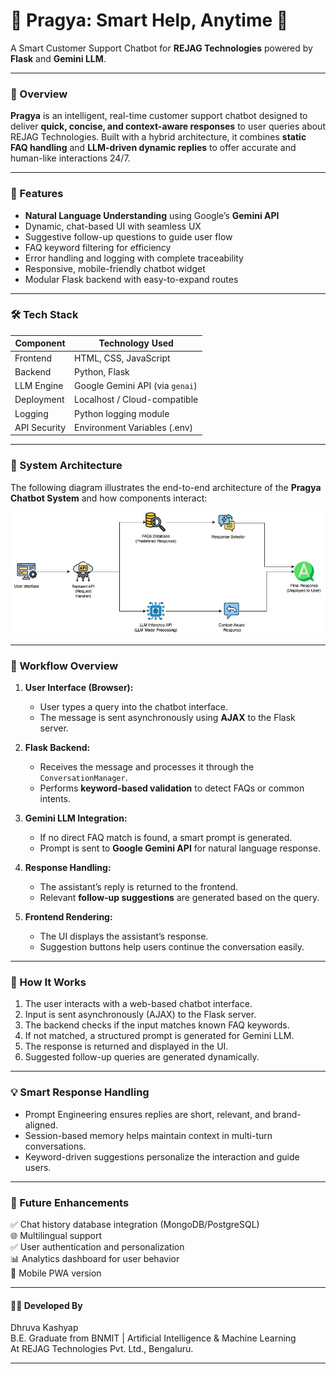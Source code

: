 #  🤖 Pragya: Smart Help, Anytime 💬  
A Smart Customer Support Chatbot for **REJAG Technologies** powered by **Flask** and **Gemini LLM**.

---

### 🧠 Overview

**Pragya** is an intelligent, real-time customer support chatbot designed to deliver **quick, concise, and context-aware responses** to user queries about REJAG Technologies. Built with a hybrid architecture, it combines **static FAQ handling** and **LLM-driven dynamic replies** to offer accurate and human-like interactions 24/7.

---

### 🚀 Features

- **Natural Language Understanding** using Google’s **Gemini API**
- Dynamic, chat-based UI with seamless UX
- Suggestive follow-up questions to guide user flow
- FAQ keyword filtering for efficiency
- Error handling and logging with complete traceability
- Responsive, mobile-friendly chatbot widget
- Modular Flask backend with easy-to-expand routes

---

### 🛠️ Tech Stack

| Component     | Technology Used               |
|---------------|-------------------------------|
| Frontend      | HTML, CSS, JavaScript         |
| Backend       | Python, Flask                 |
| LLM Engine    | Google Gemini API (via `genai`)   |
| Deployment    | Localhost / Cloud-compatible  |
| Logging       | Python logging module         |
| API Security  | Environment Variables (.env)  |

---

### 🧱 System Architecture

The following diagram illustrates the end-to-end architecture of the **Pragya Chatbot System** and how components interact:

![System Architecture Diagram](https://github.com/dhruvakashyap73/Pragya-Chatbot/blob/main/Photos/SystemArchitecture.jpg)


---

### 🔄 Workflow Overview

1. **User Interface (Browser):**
   - User types a query into the chatbot interface.
   - The message is sent asynchronously using **AJAX** to the Flask server.

2. **Flask Backend:**
   - Receives the message and processes it through the `ConversationManager`.
   - Performs **keyword-based validation** to detect FAQs or common intents.

3. **Gemini LLM Integration:**
   - If no direct FAQ match is found, a smart prompt is generated.
   - Prompt is sent to **Google Gemini API** for natural language response.

4. **Response Handling:**
   - The assistant’s reply is returned to the frontend.
   - Relevant **follow-up suggestions** are generated based on the query.

5. **Frontend Rendering:**
   - The UI displays the assistant’s response.
   - Suggestion buttons help users continue the conversation easily.

---

### 🧠 How It Works

1. The user interacts with a web-based chatbot interface.
2. Input is sent asynchronously (AJAX) to the Flask server.
3. The backend checks if the input matches known FAQ keywords.
4. If not matched, a structured prompt is generated for Gemini LLM.
5. The response is returned and displayed in the UI.
6. Suggested follow-up queries are generated dynamically.

---

### 💡 Smart Response Handling

- Prompt Engineering ensures replies are short, relevant, and brand-aligned.
- Session-based memory helps maintain context in multi-turn conversations.
- Keyword-driven suggestions personalize the interaction and guide users.

---

### 🎯 Future Enhancements

✅ Chat history database integration (MongoDB/PostgreSQL)<br>
🌐 Multilingual support<br>
✅ User authentication and personalization<br>
📊 Analytics dashboard for user behavior<br>
📱 Mobile PWA version<br>

---

#### 👨‍💻 Developed By<br>
Dhruva Kashyap<br>
B.E. Graduate from BNMIT | Artificial Intelligence & Machine Learning<br>
At REJAG Technologies Pvt. Ltd., Bengaluru.<br>

___


